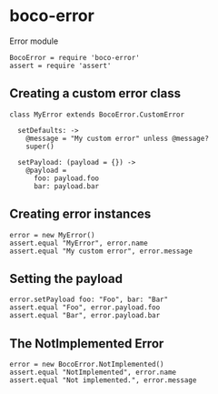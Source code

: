 # boco-error

Error module

    BocoError = require 'boco-error'
    assert = require 'assert'

## Creating a custom error class

    class MyError extends BocoError.CustomError

      setDefaults: ->
        @message = "My custom error" unless @message?
        super()

      setPayload: (payload = {}) ->
        @payload =
          foo: payload.foo
          bar: payload.bar

## Creating error instances

    error = new MyError()
    assert.equal "MyError", error.name
    assert.equal "My custom error", error.message

## Setting the payload

    error.setPayload foo: "Foo", bar: "Bar"
    assert.equal "Foo", error.payload.foo
    assert.equal "Bar", error.payload.bar

## The NotImplemented Error

    error = new BocoError.NotImplemented()
    assert.equal "NotImplemented", error.name
    assert.equal "Not implemented.", error.message
